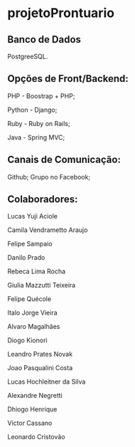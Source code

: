 # projetoProntuario


## Banco de Dados
  PostgreeSQL.
  

## Opções de Front/Backend:
  PHP - Boostrap + PHP;
  
  Python - Django;
  
  Ruby - Ruby on Rails;
  
  Java - Spring MVC;
  

## Canais de Comunicação:
  Github;
  Grupo no Facebook;


## Colaboradores:
Lucas Yuji Aciole

Camila Vendrametto Araujo

Felipe Sampaio

Danilo Prado

Rebeca Lima Rocha

Giulia Mazzutti Teixeira

Felipe Quécole

Italo Jorge Vieira

Alvaro Magalhães

Diogo Kionori

Leandro Prates Novak

Joao Pasqualini Costa

Lucas Hochleitner da Silva

Alexandre Negretti

Dhiogo Henrique

Victor Cassano

Leonardo Cristovão
